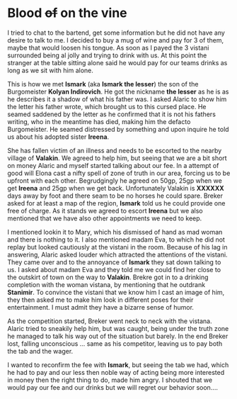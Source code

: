 # Blood ~~of~~ on the vine

I tried to chat to the bartend, get some information but he did not have any desire to talk to me. I decided to buy a mug of wine and pay for 3 of them, maybe that would loosen his tongue. As soon as I payed the 3 vistani surrounded being al jolly and trying to drink with us. At this point the stranger at the table sitting alone said he would pay for our teams drinks as long as we sit with him alone.

This is how we met **Ismark** (aka **Ismark the lesser**) the son of the Burgomeister **Kolyan Indirovich**. He got the nickname **the lesser** as he is as he describes it a shadow of what his father was. I asked Alaric to show him the letter his father wrote, which brought us to this cursed place. He seamed saddened by the letter as he confirmed that it is not his fathers writing, who in the meantime has died, making him the defacto Burgomeister. He seamed distressed by something and upon inquire he told us about his adopted sister **Ireena**.

She has fallen victim of an illness and needs to be escorted to the nearby village of **Valakin**. We agreed to help him, but seeing that we are a bit short on money Alaric and myself started talking about our fee. In a attempt of good will Elona cast a nifty spell of zone of truth in our area, forcing us to be upfront with each other. Begrudgingly he agreed on 50gp, 25gp when we get **Ireena** and 25gp when we get back. Unfortunately Valakin is **XXXXXX** days away by foot and there seam to be no horses he could spare. Breker asked for at least a map of the region, **Ismark** told us he could provide one free of charge. As it stands we agreed to escort **Ireena** but we also mentioned that we have also other appointments we need to keep.

I mentioned lookin it to Mary, which his dismissed of hand as mad woman and there is nothing to it. I also mentioned madam Eva, to which he did not replay but looked cautiously at the vistani in the room. Because of his lag in answering, Alaric asked louder which attracted the attentions of the vistani. They came over and to the annoyance of **Ismark** they sat down talking to us. I asked about madam Eva and they told me we could find her close to the outskirt of town on the way to **Valakin**. Brekre got in to a drinking completion with the woman vistana, by mentioning that he outdrank **Stanimir**. To convince the vistani that we know him I cast an image of him, they then asked me to make him look in different poses for their entertainment. I must admit they have a bizarre sense of humor.

As the competition started, Breker went neck to neck with the vistana. Alaric tried to sneakily help him, but was caught, being under the truth zone he managed to talk his way out of the situation but barely. In the end Breker lost, falling unconscious ... same as his competitor, leaving us to pay both the tab and the wager.

I wanted to reconfirm the fee with **Ismark**, but seeing the tab we had, which he had to pay and our less then noble way of acting being more interested in money then the right thing to do, made him angry. I shouted that we would pay our fee and our drinks but we will regret our behavior soon.... 
